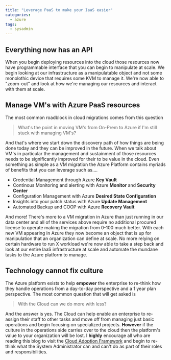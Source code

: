 ```yaml
---
title: "Leverage PaaS to make your IaaS easier"
categories:
  - azure
tags:
  - sysadmin
---
```


## Everything now has an API

When you begin deploying resources into the cloud those resources now have programmable interface that you can begin to manipulate at scale. We begin looking at our infrastructure as a manipulatable object and not some monolothic device that requires some KVM to manage it. We're now able to "zoom-out" and look at how we're managing our resources and interact with them at scale.

## Manage VM's with Azure PaaS resources

The most common roadblock in cloud migrations comes from this question

> What's the point in moving VM's from On-Prem to Azure if I'm still stuck with managing VM's?

And that's where we start down the discovery path of how things are being done today and they can be improved in the future. When we talk about VM's in particular the management and sustainment of those resources needs to be significantly improved for their to be value in the cloud. Even something as simple as a VM migration the Azure Platform contains myriads of benefits that you can leverage such as....

* Credential Management through Azure **Key Vault**
* Continous Monitoring and alerting with Azure **Monitor** and **Security Center**
* Configuration Management with Azure **Desired State Configuration**
* Insights into your patch status with Azure **Update Management**
* Automated Backup and COOP with Azure **Recovery Vault**

And more! There's more to a VM migration in Azure than just running in our data center and all of the services above require no additional procured license to operate making the migration from 0-100 much better. With each new VM appearing in Azure they now become an object that is up for manipulation that an organization can define at scale. No more relying on certain hardware to run X workload we're now able to take a step back and look at our entire IaaS infrastructure at scale and automate the mundane tasks to the Azure platform to manage. 

## Technology cannot fix culture 

The Azure platform exists to help **empower** the enterprise to re-think how they handle operations from a day-to-day perspective and a 1 year plan perspective. The most common question that will get asked is 

> With the Cloud can we do more with less?

And the answer is yes. The Cloud can help enable an enterprise to re-assign their staff to other tasks and move off from managing just basic operations and begin focusing on specialized projects. **However** if the culture in the operations side carries over to the cloud then the platform's value to your organization will be lost. I **highly** encourage all who are reading this blog to visit the [Cloud Adoption Framework](aka.ms/caf) and begin to re-think what the System Administrator can and can't do as part of their roles and responsibilities. 